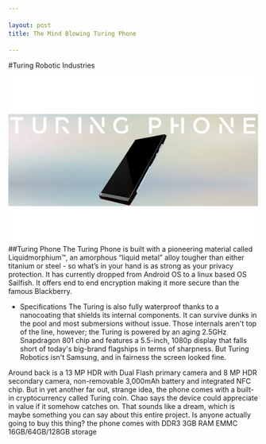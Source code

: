 ```yaml
---

layout: post
title: The Mind Blowing Turing Phone 

---
```

#Turing Robotic Industries

![alt text](images/Touring-Phone.png "Liquid metal phone with 100% encryption")
 ##Turing Phone
 The Turing Phone is built with a pioneering material called Liquidmorphium™, an amorphous “liquid metal” alloy tougher than either titanium or steel - so what’s in your hand is as strong as your privacy protection.
It has currently dropped from Android OS to a linux based OS Sailfish.
It offers end to end encryption making it more secure than the famous Blackberry.

* Specifications
The Turing is also fully waterproof thanks to a nanocoating that shields its internal components. It can survive dunks in the pool and most submersions without issue. Those internals aren't top of the line, however; the Turing is powered by an aging 2.5GHz Snapdragon 801 chip and features a 5.5-inch, 1080p display that falls short of today's big-brand flagships in terms of sharpness. But Turing Robotics isn't Samsung, and in fairness the screen looked fine.

Around back is a  13 MP HDR with Dual Flash primary camera and 8 MP HDR secondary camera, non-removable 3,000mAh battery and integrated NFC chip. But in yet another far out, strange idea, the phone comes with a built-in cryptocurrency called Turing coin. Chao says the device could appreciate in value if it somehow catches on. That sounds like a dream, which is maybe something you can say about this entire project. Is anyone actually going to buy this thing?
the phone comes with DDR3 3GB RAM
EMMC 16GB/64GB/128GB storage
